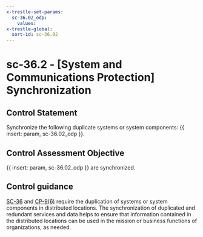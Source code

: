 ```yaml
---
x-trestle-set-params:
  sc-36.02_odp:
    values:
x-trestle-global:
  sort-id: sc-36.02
---
```


# sc-36.2 - \[System and Communications Protection\] Synchronization

## Control Statement

Synchronize the following duplicate systems or system components: {{ insert: param, sc-36.02_odp }}.

## Control Assessment Objective

 {{ insert: param, sc-36.02_odp }} are synchronized.

## Control guidance

[SC-36](#sc-36) and [CP-9(6)](#cp-9.6) require the duplication of systems or system components in distributed locations. The synchronization of duplicated and redundant services and data helps to ensure that information contained in the distributed locations can be used in the mission or business functions of organizations, as needed.
